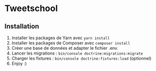 # Tweetschool

## Installation

1. Installer les packages de Yarn avec `yarn install`
1. Installer les packages de Composer avec `composer install`
1. Créer une base de données et adapter le fichier .env.
1. Lancer les migrations : `bin/console doctrine:migrations:migrate`
1. Charger les fixtures : `bin/console doctrine:fixtures:load` (optionnel)
1. Enjoy :)